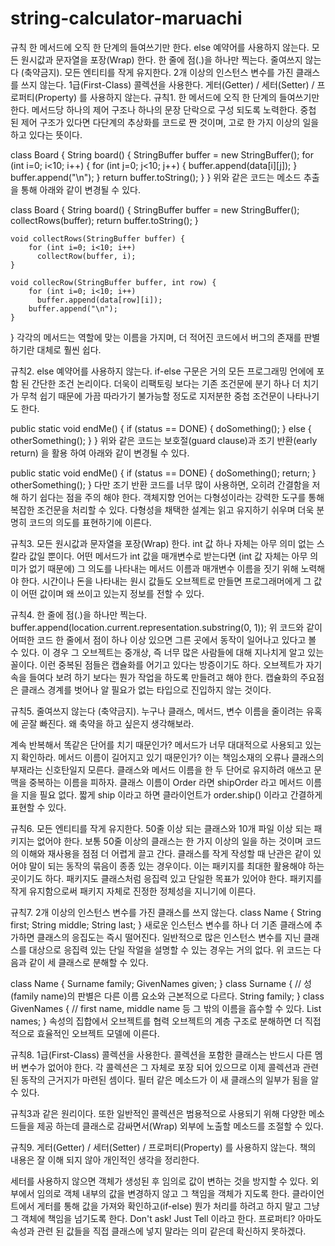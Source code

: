 # string-calculator-maruachi
규칙
한 메서드에 오직 한 단계의 들여쓰기만 한다.
else 예약어를 사용하지 않는다.
모든 원시값과 문자열을 포장(Wrap) 한다.
한 줄에 점(.)을 하나만 찍는다.
줄여쓰지 않는다 (축약금지).
모든 엔티티를 작게 유지한다.
2개 이상의 인스턴스 변수를 가진 클래스를 쓰지 않는다.
1급(First-Class) 콜렉션을 사용한다.
게터(Getter) / 세터(Setter) / 프로퍼티(Property) 를 사용하지 않는다.
규칙1. 한 메서드에 오직 한 단계의 들여쓰기만 한다.
메서드당 하나의 제어 구조나 하나의 문장 단락으로 구성 되도록 노력한다. 중첩 된 제어 구조가 있다면 다단계의 추상화를 코드로 짠 것이며, 고로 한 가지 이상의 일을 하고 있다는 뜻이다.

class Board {
    String board() {
        StringBuffer buffer = new StringBuffer();
        for (int i=0; i<10; i++) {
            for (int j=0; j<10; j++) {
                buffer.append(data[i][j]);
            }
            buffer.append("\n");
        }
        return buffer.toString();
    }
}
위와 같은 코드는 메소드 추출을 통해 아래와 같이 변경될 수 있다.

class Board {
    String board() {
        StringBuffer buffer = new StringBuffer();
        collectRows(buffer);
        return buffer.toString();
    }

    void collectRows(StringBuffer buffer) {
        for (int i=0; i<10; i++)
          collectRow(buffer, i);
    }

    void collecRow(StringBuffer buffer, int row) {
        for (int i=0; i<10; i++)
          buffer.append(data[row][i]);
        buffer.append("\n");
    }
}
각각의 메서드는 역할에 맞는 이름을 가지며, 더 적어진 코드에서 버그의 존재를 판별하기란 대체로 훨씬 쉽다.

규칙2. else 예약어를 사용하지 않는다.
if-else 구문은 거의 모든 프로그래밍 언에에 포함 된 간단한 조건 논리이다. 더욱이 리팩토링 보다는 기존 조건문에 분기 하나 더 치기가 무척 쉽기 때문에 가끔 따라가기 불가능할 정도로 지저분한 중첩 조건문이 나타나기도 한다.

public static void endMe() {
    if (status == DONE) {
        doSomething();
    } else {
        otherSomething();
    }
}
위와 같은 코드는 보호절(guard clause)과 조기 반환(early return) 을 활용 하여 아래와 같이 변경될 수 있다.

public static void endMe() {
    if (status == DONE) {
        doSomething();
        return;
    }
    otherSomething();
}
다만 조기 반환 코드를 너무 많이 사용하면, 오히려 간결함을 저해 하기 쉽다는 점을 주의 해야 한다. 객체지향 언어는 다형성이라는 강력한 도구를 통해 복잡한 조건문을 처리할 수 있다. 다형성을 채택한 설계는 읽고 유지하기 쉬우며 더욱 분명히 코드의 의도를 표현하기에 이른다.

규칙3. 모든 원시값과 문자열을 포장(Wrap) 한다.
int 값 하나 자체는 아무 의미 없는 스칼라 값일 뿐이다. 어떤 메서드가 int 값을 매개변수로 받는다면 (int 값 자체는 아무 의미가 없기 때문에) 그 의도를 나타내는 메서드 이름과 매개변수 이름을 짓기 위해 노력해야 한다. 시간이나 돈을 나타내는 원시 값들도 오브젝트로 만들면 프로그래머에게 그 값이 어떤 값이며 왜 쓰이고 있는지 정보를 전할 수 있다.

규칙4. 한 줄에 점(.)을 하나만 찍는다.
buffer.append(location.current.representation.substring(0, 1));
위 코드와 같이 어떠한 코드 한 줄에서 점이 하나 이상 있으면 그른 곳에서 동작이 일어나고 있다고 볼 수 있다. 이 경우 그 오브젝트는 중개상, 즉 너무 많은 사람들에 대해 지나치게 알고 있는 꼴이다. 이런 중복된 점들은 캡슐화를 어기고 있다는 방증이기도 하다. 오브젝트가 자기 속을 들여다 보려 하기 보다는 뭔가 작업을 하도록 만들려고 해야 한다. 캡슐화의 주요점은 클래스 경계를 벗어나 알 필요가 없는 타입으로 진입하지 않는 것이다.

규칙5. 줄여쓰지 않는다 (축약금지).
누구나 클래스, 메서드, 변수 이름을 줄이려는 유혹에 곧잘 빠진다. 왜 축약을 하고 싶은지 생각해보라.

계속 반복해서 똑같은 단어를 치기 때문인가? 메서드가 너무 대대적으로 사용되고 있는지 확인하라.
메서드 이름이 길어지고 있기 때문인가? 이는 책임소재의 오류나 클래스의 부재라는 신호탄일지 모른다.
클래스와 메서드 이름을 한 두 단어로 유지하려 애쓰고 문맥을 중복하는 이름을 피하자. 클래스 이름이 Order 라면 shipOrder 라고 메서드 이름을 지을 필요 없다. 짧게 ship 이라고 하면 클라이언트가 order.ship() 이라고 간결하게 표현할 수 있다.

규칙6. 모든 엔티티를 작게 유지한다.
50줄 이상 되는 클래스와 10개 파일 이상 되는 패키지는 없어야 한다. 보통 50줄 이상의 클래스는 한 가지 이상의 일을 하는 것이며 코드의 이해와 재사용을 점점 더 어렵게 끌고 간다. 클래스를 작게 작성할 때 난관은 같이 있어야 말이 되는 동작의 묶음이 종종 있는 경우이다. 이는 패키지를 최대한 활용해야 하는 곳이기도 하다. 패키지도 클래스처럼 응집력 있고 단일한 목표가 있어야 한다. 패키지를 작게 유지함으로써 패키지 자체로 진정한 정체성을 지니기에 이른다.

규칙7. 2개 이상의 인스턴스 변수를 가진 클래스를 쓰지 않는다.
class Name {
    String first;
    String middle;
    String last;
}
새로운 인스턴스 변수를 하나 더 기존 클래스에 추가하면 클래스의 응집도는 즉시 떨어진다. 일반적으로 많은 인스턴스 변수를 지닌 클래스를 대상으로 응집력 있는 단일 작얼을 설명할 수 있는 경우는 거의 없다. 위 코드는 다음과 같이 세 클래스로 분해할 수 있다.

class Name {
    Surname family;
    GivenNames given;
}
class Surname {
    // 성(family name)의 판별은 다른 이름 요소와 근본적으로 다르다.
    String family;
}
class GivenNames {
    // first name, middle name 등 그 밖의 이름을 흡수할 수 있다.
    List<String> names;
}
속성의 집합에서 오브젝트를 협력 오브젝트의 계층 구조로 분해하면 더 직접적으로 효율적인 오브젝트 모델에 이른다.

규칙8. 1급(First-Class) 콜렉션을 사용한다.
콜렉션을 포함한 클래스는 반드시 다른 멤버 변수가 없어야 한다. 각 콜렉션은 그 자체로 포장 되어 있으므로 이제 콜렉션과 관련된 동작의 근거지가 마련된 셈이다. 필터 같은 메소드가 이 새 클래스의 일부가 됨을 알 수 있다.

규칙3과 같은 원리이다. 또한 일반적인 콜렉션은 범용적으로 사용되기 위해 다양한 메소드들을 제공 하는데 클래스로 감싸면서(Wrap) 외부에 노출할 메소드를 조절할 수 있다.

규칙9. 게터(Getter) / 세터(Setter) / 프로퍼티(Property) 를 사용하지 않는다.
책의 내용은 잘 이해 되지 않아 개인적인 생각을 정리한다.

세터를 사용하지 않으면 객체가 생성된 후 임의로 값이 변하는 것을 방지할 수 있다. 외부에서 임의로 객체 내부의 값을 변경하지 않고 그 책임을 객체가 지도록 한다.
클라이언트에서 게터를 통해 값을 가져와 확인하고(if-else) 뭔가 처리를 하려고 하지 말고 그냥 그 객체에 책임을 넘기도록 한다. Don't ask! Just Tell 이라고 한다.
프로퍼티? 아마도 속성과 관련 된 값들을 직접 클래스에 넣지 말라는 의미 같은데 확신하지 못하겠다.
